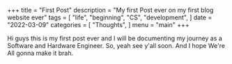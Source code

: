 +++
title = "First Post"
description = "My first Post ever on my first blog website ever"
tags = [
    "life",
    "beginning",
    "CS",
    "development",
]
date = "2022-03-09"
categories = [
    "Thoughts",
]
menu = "main"
+++

Hi guys this is my first post ever and I will be documenting my journey as a Software and Hardware Engineer.
So, yeah see y'all soon. And I hope We're All gonna make it brah.
